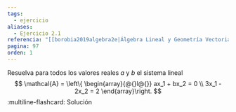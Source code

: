 ```yaml
---
tags:
  - ejercicio
aliases:
  - Ejercicio 2.1
referencia: "[[borobia2019algebra2e|Álgebra Lineal y Geometría Vectorial (2a ed)]]"
pagina: 97
orden: 1
---
```

Resuelva para todos los valores reales $a$ y $b$ el sistema lineal
$$
\mathcal{A} = \left\{
\begin{array}{@{}l@{}}
    ax_1 + bx_2 = 0 \\
    3x_1 - 2x_2 = 2
\end{array}\right.
$$
:multiline-flashcard:
Solución
